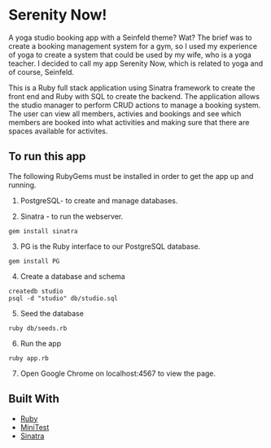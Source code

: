 #  Serenity Now!

A yoga studio booking app with a Seinfeld theme? Wat? The brief was to create a booking management system for a gym, so I used my experience of yoga to create a system that could be used by my wife, who is a yoga teacher. I decided to call my app Serenity Now, which is related to yoga and of course, Seinfeld. 

This is a Ruby full stack application using Sinatra framework to create the front end and Ruby with SQL to create the backend. The application allows the studio manager to perform CRUD actions to manage a booking system. The user can view all members, activies and bookings and see which members are booked into what activities and making sure that there are spaces available for activites.

## To run this app

The following RubyGems must be installed in order to get the app up and running.

1. PostgreSQL- to create and manage databases.

2. Sinatra - to run the webserver.

```
gem install sinatra
```

3. PG is the Ruby interface to our PostgreSQL database.

```
gem install PG
```


4. Create a database and schema

```
createdb studio
psql -d "studio" db/studio.sql
```

5. Seed the database

```
ruby db/seeds.rb
```

6. Run the app

```
ruby app.rb
```

7. Open Google Chrome on localhost:4567 to view the page.


## Built With

* [Ruby](https://www.ruby-lang.org/en/)
* [MiniTest](http://docs.seattlerb.org/minitest/)
* [Sinatra](http://sinatrarb.com/)
